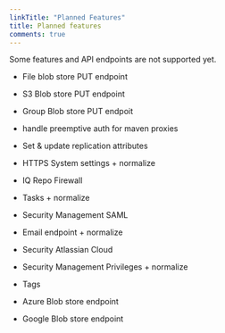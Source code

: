 ```yaml
---
linkTitle: "Planned Features"
title: Planned features
comments: true
---
```

Some features and API endpoints are not supported yet.

- File blob store PUT endpoint
- S3 Blob store PUT endpoint
- Group Blob store PUT endpoit
- handle preemptive auth for maven proxies
- Set & update replication attributes

- HTTPS System settings + normalize
- IQ Repo Firewall
- Tasks + normalize
- Security Management SAML
- Email endpoint + normalize
- Security Atlassian Cloud
- Security Management Privileges + normalize
- Tags
- Azure Blob store endpoint
- Google Blob store endpoint
